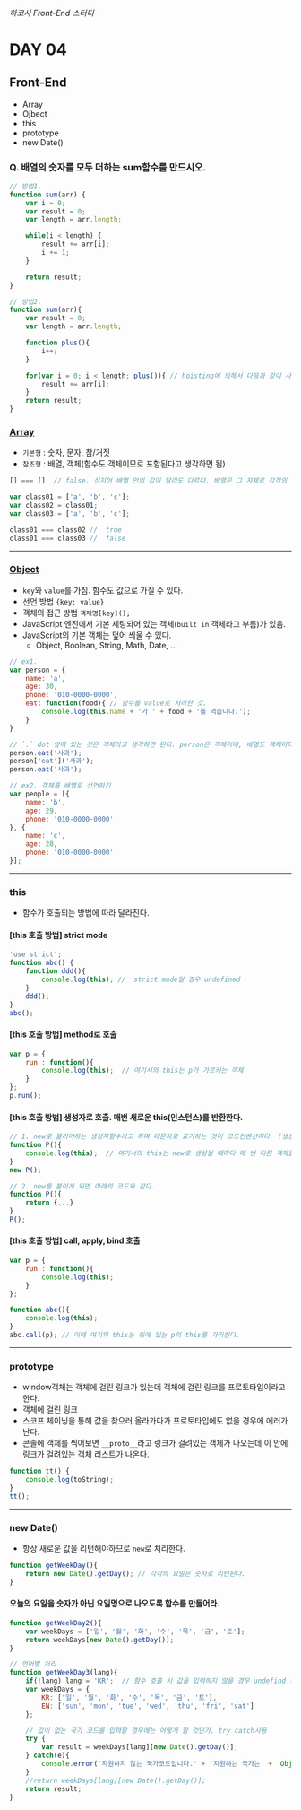 ###### 하코사 Front-End 스터디

# DAY 04
## Front-End
- Array
- Ojbect
- this
- prototype
- new Date()

### Q. 배열의 숫자를 모두 더하는 sum함수를 만드시오.

```js
// 방법1.
function sum(arr) {
    var i = 0;
    var result = 0;
    var length = arr.length;

    while(i < length) {
        result += arr[i];
        i += 1;
    }

    return result;
}

// 방법2.
function sum(arr){
    var result = 0;
    var length = arr.length;

    function plus(){
        i++;
    }

    for(var i = 0; i < length; plus()){ // hoisting에 의해서 다음과 같이 사용해도 문제없이 실행된다.
        result += arr[i];
    }
    return result;
}
```

### [Array](https://developer.mozilla.org/en-US/docs/Web/JavaScript/Reference/Global_Objects/Object)
- `기본형` : 숫자, 문자, 참/거짓
- `참조형` : 배열, 객체(함수도 객체이므로 포함된다고 생각하면 됨)

```js
[] === []  // false. 심지어 배열 안의 값이 달라도 다르다. 배열은 그 자체로 각각의 다른 특성을 가지고 있다고 생각하여 true가 나올 수 없다.

var class01 = ['a', 'b', 'c'];
var class02 = class01;
var class03 = ['a', 'b', 'c'];

class01 === class02 //  true
class01 === class03 //  false
```

---

### [Object](https://developer.mozilla.org/ko/docs/Web/JavaScript/Reference/Global_Objects/Object)
- `key`와 `value`를 가짐. 함수도 값으로 가질 수 있다.
- 선언 방법 `{key: value}`
- 객체의 접근 방법 `객체명[key]();`
- JavaScript 엔진에서 기본 세팅되어 있는 객체(`built in` 객체라고 부름)가 있음.  
- JavaScript의 기본 객체는 덮어 씌울 수 있다.
    - Object, Boolean, String, Math, Date, ...

```js
// ex1.
var person = {
    name: 'a',
    age: 30,
    phone: '010-0000-0000',
    eat: function(food){ // 함수를 value로 처리한 것.
        console.log(this.name + '가 ' + food + '를 먹습니다.');
    }
}

// `.` dot 앞에 있는 것은 객체라고 생각하면 된다. person은 객체이며, 배열도 객체이다.(arr.length)
person.eat('사과');
person['eat']('사과');
person.eat('사과');
```

```js
// ex2. 객체를 배열로 선언하기
var people = [{
    name: 'b',
    age: 29,
    phone: '010-0000-0000'
}, {
    name: 'c',
    age: 28,
    phone: '010-0000-0000'
}];
```

---

### this
- 함수가 호출되는 방법에 따라 달라진다.

#### [this 호출 방법] strict mode

```js
'use strict';
function abc() {
    function ddd(){
        console.log(this); //  strict mode일 경우 undefined
    }
    ddd();
}
abc();
```

#### [this 호출 방법] method로 호출

```js
var p = {
    run : function(){
        console.log(this);  // 여기서의 this는 p가 가르키는 객체
    }
};
p.run();
```

#### [this 호출 방법] 생성자로 호출. 매번 새로운 this(인스턴스)를 반환한다.

```js
// 1. new로 불러야하는 생성자함수라고 하며 대문자로 표기하는 것이 코드컨벤션이다. (생성자 함수는 JavaScript에는 없는 개념. JAVA개념)
function P(){
    console.log(this);  // 여기서의 this는 new로 생성될 때마다 매 번 다른 객체를 생성한다.
}
new P();

// 2. new를 붙이게 되면 아래의 코드와 같다.
function P(){
    return {...}      
}
P();
```

#### [this 호출 방법] call, apply, bind 호출

```js
var p = {
    run : function(){
        console.log(this);
    }
};

function abc(){
    console.log(this);
}
abc.call(p); // 이때 여기의 this는 위에 있는 p의 this를 가리킨다.
```
---

### prototype
- window객체는 객체에 걸린 링크가 있는데 객체에 걸린 링크를 프로토타입이라고 한다.
- 객체에 걸린 링크
- 스코프 체이닝을 통해 값을 찾으러 올라가다가 프로토타입에도 없을 경우에 에러가 난다.
- 콘솔에 객체를 찍어보면 `__proto__`라고 링크가 걸려있는 객체가 나오는데 이 안에 링크가 걸려있는 객체 리스트가 나온다.

```js
function tt() {
    console.log(toString);
}
tt();
```

---

### new Date()
- 항상 새로운 값을 리턴해야하므로 `new`로 처리한다.

```js
function getWeekDay(){
    return new Date().getDay(); // 각각의 요일은 숫자로 리턴된다.
}
```

#### 오늘의 요일을 숫자가 아닌 요일명으로 나오도록 함수를 만들어라.

```js
function getWeekDay2(){
    var weekDays = ['일', '월', '화', '수', '목', '금', '토'];
    return weekDays[new Date().getDay()];
}

// 언어별 처리
function getWeekDay3(lang){
    if(!lang) lang = 'KR';  // 함수 호출 시 값을 입력하지 않을 경우 undefind 키 값을 찾으려 해서 에러가 난다. 따라서 방어코드가 필요하다.
    var weekDays = {
        KR: ['일', '월', '화', '수', '목', '금', '토'],
        EN: ['sun', 'mon', 'tue', 'wed', 'thu', 'fri', 'sat']
    };

    // 값이 없는 국가 코드를 입력할 경우에는 어떻게 할 것인가. try catch사용
    try {
        var result = weekDays[lang][new Date().getDay()];
    } catch(e){
        console.error('지원하지 않는 국가코드입니다.' + '지원하는 국가는' +  Object.keys(weekDays) + '입니다.' +  '에러는 다음과 같습니다.' + e);
    }
    //return weekDays[lang][new Date().getDay()];
    return result;
}
```
